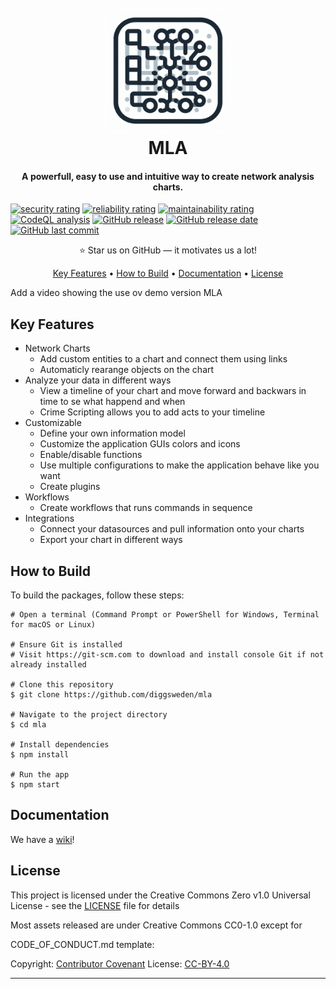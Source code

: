 <!--
SPDX-FileCopyrightText: 2024 Skatteverket - Swedish Tax Agency

SPDX-License-Identifier: CC0-1.0
-->
<a name="top"></a>
<h1 align="center">
  <br>
  <img src="https://github.com/diggsweden/mla/blob/main/assets/icon.png" alt="MLA" width="200">
  <br>
  MLA
  <br>
</h1>

<h4 align="center">A powerfull, easy to use and intuitive way to create network analysis charts.</h4>

  [![security rating](https://sonarcloud.io/api/project_badges/measure?project=MLA&metric=security_rating)](https://sonarcloud.io/summary/overall?id=MLA)
  [![reliability rating](https://sonarcloud.io/api/project_badges/measure?project=MLA&metric=reliability_rating)](https://sonarcloud.io/summary/overall?id=MLA)
  [![maintainability rating](https://sonarcloud.io/api/project_badges/measure?project=MLA&metric=sqale_rating)](https://sonarcloud.io/summary/overall?id=MLA)
  [![CodeQL analysis](https://github.com/diggsweden/mla/actions/workflows/codeql-analysis.yml/badge.svg)](https://github.com/diggsweden/mla/security/code-scanning?query=is%3Aopen)
  [![GitHub release](https://img.shields.io/github/v/release/diggsweden/mla)](#)
  [![GitHub release date](https://img.shields.io/github/release-date/diggsweden/mla)](#)
  [![GitHub last commit](https://img.shields.io/github/last-commit/diggsweden/mla)](#)

<p align="center">
⭐ Star us on GitHub — it motivates us a lot!
</p>

<p align="center">
  <a href="#key-features">Key Features</a> •
  <a href="#how-to-build">How to Build</a> •
  <a href="#documentation">Documentation</a> •
  <a href="#license">License</a>
</p>

Add a video showing the use ov demo version MLA

## Key Features

* Network Charts
  - Add custom entities to a chart and connect them using links
  - Automaticly rearange objects on the chart
* Analyze your data in different ways
  - View a timeline of your chart and move forward and backwars in time to se what happend and when
  - Crime Scripting allows you to add acts to your timeline 
* Customizable
  - Define your own information model
  - Customize the application GUIs colors and icons
  - Enable/disable functions
  - Use multiple configurations to make the application behave like you want
  - Create plugins
* Workflows
  - Create workflows that runs commands in sequence 
* Integrations
  - Connect your datasources and pull information onto your charts
  - Export your chart in different ways

## How to Build

To build the packages, follow these steps:

```shell
# Open a terminal (Command Prompt or PowerShell for Windows, Terminal for macOS or Linux)

# Ensure Git is installed
# Visit https://git-scm.com to download and install console Git if not already installed

# Clone this repository
$ git clone https://github.com/diggsweden/mla

# Navigate to the project directory
$ cd mla

# Install dependencies
$ npm install

# Run the app
$ npm start
```

## Documentation 
We have a <a href="">wiki</a>!

## License

This project is licensed under the Creative Commons Zero v1.0 Universal License - see the [LICENSE](LICENSE) file for details

Most assets released are under Creative Commons CC0-1.0 except for

CODE_OF_CONDUCT.md template:

Copyright: [Contributor Covenant](https://www.contributor-covenant.org/)
License: [CC-BY-4.0](https://creativecommons.org/licenses/by/4.0/)

---